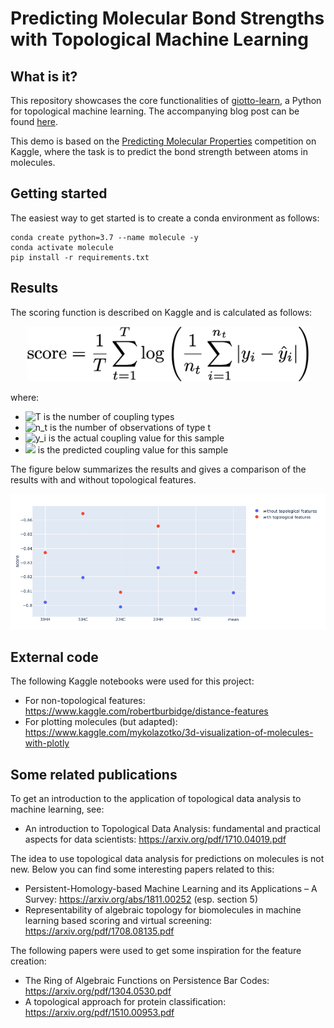 # Predicting Molecular Bond Strengths with Topological Machine Learning

## What is it?
This repository showcases the core functionalities of
[giotto-learn](https://github.com/giotto-ai/giotto-learn), a Python for
topological machine learning. The accompanying blog post can be found [here](https://medium.com/p/getting-started-with-giotto-learn-a-python-library-for-topological-machine-learning-451d88d2c4bc?source=email-22cbcf87e250--writer.postDistributed&sk=c5dffceb84a1108ea916f136f519258e).

This demo is based on the [Predicting Molecular
Properties](https://www.kaggle.com/c/champs-scalar-coupling/overview)
competition on Kaggle, where the task is to predict the bond strength between atoms in molecules.

## Getting started
The easiest way to get started is to create a conda environment as follows:
```
conda create python=3.7 --name molecule -y
conda activate molecule
pip install -r requirements.txt
```

## Results
The scoring function is described on Kaggle and is calculated as follows:
<div align="center">
<p><img src="data/figures/score.png?raw=true" width="450" /></p>
</div>

where:
* ![T](https://render.githubusercontent.com/render/math?math=T) is the number of coupling types
* ![n_t](https://render.githubusercontent.com/render/math?math=n_t) is the number of observations of type t
* ![y_i](https://render.githubusercontent.com/render/math?math=y_i) is the actual coupling value for this sample
* ![](https://render.githubusercontent.com/render/math?math=%5Chat%7By_i%7D) is the predicted coupling value for this sample


The figure below summarizes the results and gives a comparison of the results
with and without topological features.
<div align="center">
<p><img src="data/figures/results.png?raw=true" width="1200" /></p>
</div>


## External code
The following Kaggle notebooks were used for this project:

* For non-topological features: https://www.kaggle.com/robertburbidge/distance-features <br>
* For plotting molecules (but adapted): https://www.kaggle.com/mykolazotko/3d-visualization-of-molecules-with-plotly

## Some related publications
To get an introduction to the application of topological data analysis to
machine learning, see:
* An introduction to Topological Data Analysis: fundamental and practical aspects for data scientists: https://arxiv.org/pdf/1710.04019.pdf

The idea to use topological data analysis for predictions on molecules is not new. Below you can find some interesting papers related to this:

* Persistent-Homology-based Machine Learning and its Applications – A Survey: https://arxiv.org/abs/1811.00252 (esp. section 5)
* Representability of algebraic topology for biomolecules in machine learning based scoring and virtual screening: https://arxiv.org/pdf/1708.08135.pdf

The following papers were used to get some inspiration for the feature creation:
* The Ring of Algebraic Functions on Persistence Bar Codes: https://arxiv.org/pdf/1304.0530.pdf
* A topological approach for protein classification: https://arxiv.org/pdf/1510.00953.pdf
